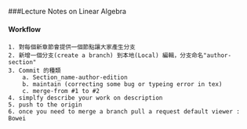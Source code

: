 ###Lecture Notes on Linear Algebra 
#### Workflow
    1. 對每個新章節會提供一個節點讓大家產生分支
    2. 新增一個分支(create a branch) 到本地(Local) 編輯，分支命名"author-section"
    3. Commit 的種類
        a. Section_name-author-edition
        b. maintain (correcting some bug or typeing error in tex)
        c. merge-from #1 to #2
    4. simplfy describe your work on description 
    5. push to the origin
    6. once you need to merge a branch pull a request default viewer : Bowei